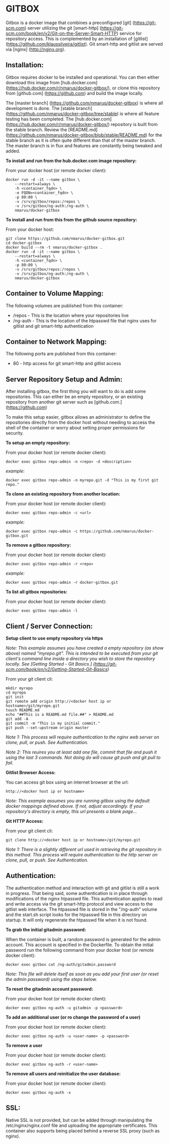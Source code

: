 GITBOX
======
Gitbox is a docker image that combines a preconfigured [git] (https://git-scm.com) server utilizing the git [smart-http] (https://git-scm.com/book/en/v2/Git-on-the-Server-Smart-HTTP) service for repository access. This is complemented by an installation of [gitlist] (https://github.com/klaussilveira/gitlist). Git smart-http and gitlist are served via [nginx] (http://nginx.org).

Installation:
-------------

Gitbox requires docker to be installed and operational. You can then either download this image from [hub.docker.com] (https://hub.docker.com/r/nmarus/docker-gitbox/), or clone this repository from [github.com] (https://github.com) and build the image locally.

The [master branch] (https://github.com/nmarus/docker-gitbox) is where all development is done. The [stable branch] (https://github.com/nmarus/docker-gitbox/tree/stable) is where all feature testing has been completed. The [hub.docker.com] (https://hub.docker.com/r/nmarus/docker-gitbox/) repository is built from the stable branch. Review the [README.md] (https://github.com/nmarus/docker-gitbox/blob/stable/README.md) for the stable branch as it is often quite different than that of the master branch. The master branch is in flux and features are constantly being tweaked and added.

**To install and run from the hub.docker.com image repository:**

From your docker host (or remote docker client):

    docker run -d -it --name gitbox \
        --restart=always \
        -h <container_fqdn> \
        -e FQDN=<container_fqdn> \
        -p 80:80 \
        -v /srv/gitbox/repos:/repos \
        -v /srv/gitbox/ng-auth:/ng-auth \
        nmarus/docker-gitbox

**To install and run from this from the github source repository:**

From your docker host:

    git clone https://github.com/nmarus/docker-gitbox.git
    cd docker-gitbox
    docker build --rm -t nmarus/docker-gitbox .
    docker run -d -it --name gitbox \
        --restart=always \
        -h <container_fqdn> \
        -p 80:80 \
        -v /srv/gitbox/repos:/repos \
        -v /srv/gitbox/ng-auth:/ng-auth \
        nmarus/docker-gitbox

Container to Volume Mapping:
----------------------------
The following volumes are published from this container:

* /repos - This is the location where your repositories live
* /ng-auth - This is the location of the htpasswd file that nginx uses for gitlist and git smart-http authentication

Container to Network Mapping:
-----------------------------
The following ports are published from this container:

* 80 - http access for git smart-http and gitlist access

Server Repository Setup and Admin:
----------------------------------
After installing gitbox, the first thing you will want to do is add some repositories. This can either be an empty repository, or an existing repository from another git server such as [github.com.] (https://github.com)

To make this setup easier, gitbox allows an administrator to define the repositories directly from the docker host without needing to access the shell of the container or worry about setting proper permissions for security.

**To setup an empty repository:**

From your docker host (or remote docker client):

    docker exec gitbox repo-admin -n <repo> -d <description>

*example:*

    docker exec gitbox repo-admin -n myrepo.git -d "This is my first git repo."

**To clone an existing repository from another location:**

From your docker host (or remote docker client):

    docker exec gitbox repo-admin -c <url>

*example:*

    docker exec gitbox repo-admin -c https://github.com/nmarus/docker-gitbox.git

**To remove a gitbox repository:**

From your docker host (or remote docker client):

    docker exec gitbox repo-admin -r <repo>

*example:*

    docker exec gitbox repo-admin -r docker-gitbox.git

**To list all gitbox repositories:**

From your docker host (or remote docker client):

    docker exec gitbox repo-admin -l


Client / Server Connection:
---------------------------
**Setup client to use empty repository via https**

*Note: This example assumes you have created a empty repository (as show above) named "myrepo.git". This is intended to be executed from your git client's command line inside a directory you wish to store the repository locally. See [Getting Started - Git Basics.] (https://git-scm.com/book/en/v2/Getting-Started-Git-Basics)*

From your git client cli:

    mkdir myrepo
    cd myrepo
    git init
    git remote add origin http://<docker host ip or hostname>/git/myrepo.git
    touch README.md
    echo "##This is a README.md file.##" > README.md
    git add -A
    git commit -m "This is my initial commit."
    git push --set-upstream origin master

*Note 1: This process will require authentication to the nginx web server on clone, pull, or push. See Authentication.*

*Note 2: This reuires you at least add one file, commit that file and push it using the last 3 commands. Not doing do will cause git push and git pull to fail.*

**Gitlist Browser Access:**

You can access git box using an internet browser at the url:

    http://<docker host ip or hostname>

*Note: This example assumes you are running gitbox using the default docker mappings defined above. If not, adjust accordingly. If your repository's directory is empty, this url presents a blank page...*

**Git HTTP Access:**

From your git client cli:

    git clone http://<docker host ip or hostname>/git/myrepo.git

*Note 1: There is a slightly different url used in retrieving the git repository in this method. This process will require authentication to the http server on clone, pull, or push. See Authentication.*

Authentication:
---------------
The authentication method and interaction with git and gitlist is still a work in progress. That being said, some authentication is in place through modifications of the nginx htpasswd file. This authentication applies to read and write access via the git smart-http protocol and view access to the gitlist web interface. The htpasswd file is stored in the "/ng-auth" volume and the start.sh script looks for the htpasswd file in this directory on startup. It will only regenerate the htpasswd file when it is not found.

**To grab the initial gitadmin password:**

When the container is built, a random password is generated for the admin account. This account is specified in the Dockerfile. To obtain the initial password run the following command from your docker host (or remote docker client):

    docker exec gitbox cat /ng-auth/gitadmin.password

*Note: This file will delete itself as soon as you add your first user (or reset the admin password) using the steps below.*

**To reset the gitadmin account password:**

From your docker host (or remote docker client):

    docker exec gitbox ng-auth -u gitadmin -p <password>

**To add an additional user (or ro change the password of a user)**

From your docker host (or remote docker client):

    docker exec gitbox ng-auth -u <user-name> -p <password>

**To remove a user**

From your docker host (or remote docker client):

    docker exec gitbox ng-auth -r <user-name>

**To remove all users and reinitialize the user database:**

From your docker host (or remote docker client):

    docker exec gitbox ng-auth -x

SSL:
----
Native SSL is not provided, but can be added through manipulating the /etc/nginx/nginx.conf file and uploading the appropriate certificates. This container also supports being placed behind a reverse SSL proxy (such as nginx).
